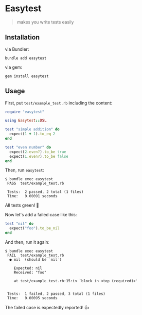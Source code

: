 # Easytest

> makes you write tests easily

## Installation

via Bundler:

```shell
bundle add easytest
```

via gem:

```shell
gem install easytest
```

## Usage

First, put `test/example_test.rb` including the content:

```ruby
require "easytest"

using Easytest::DSL

test "simple addition" do
  expect(1 + 1).to_eq 2
end

test "even number" do
  expect(2.even?).to_be true
  expect(1.even?).to_be false
end
```

Then, run `easytest`:

```console
$ bundle exec easytest
 PASS  test/example_test.rb

 Tests:  2 passed, 2 total (1 files)
 Time:   0.00091 seconds
```

All tests green! 🎉

Now let's add a failed case like this:

```ruby
test "nil" do
  expect("foo").to_be_nil
end
```

And then, run it again:

```console
$ bundle exec easytest
 FAIL  test/example_test.rb
  ● nil  (should be `nil`)

    Expected: nil
    Received: "foo"

    at test/example_test.rb:15:in `block in <top (required)>'


 Tests:  1 failed, 2 passed, 3 total (1 files)
 Time:   0.00095 seconds
```

The failed case is expectedly reported! 👍
